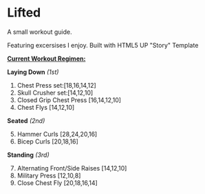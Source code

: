 # Lifted

A small workout guide.

Featuring excersises I enjoy. Built with HTML5 UP "Story" Template

<ins>**Current Workout Regimen:**</ins>

**Laying Down** _(1st)_

1. Chest Press set:[18,16,14,12]
2. Skull Crusher set:[14,12,10]
3. Closed Grip Chest Press [16,14,12,10]
4. Chest Flys [14,12,10]

**Seated** _(2nd)_

5. Hammer Curls [28,24,20,16]
6. Bicep Curls [20,18,16]

**Standing** _(3rd)_

7. Alternating Front/Side Raises [14,12,10]
8. Military Press [12,10,8]
9. Close Chest Fly [20,18,16,14]
